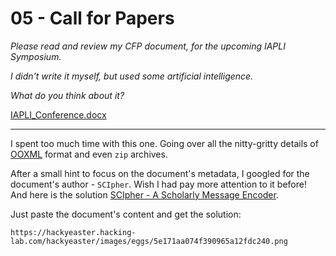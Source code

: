 # 05 - Call for Papers

*Please read and review my CFP document, for the upcoming IAPLI Symposium.*

*I didn't write it myself, but used some artificial intelligence.*

*What do you think about it?*

[IAPLI_Conference.docx](IAPLI_Conference.docx)

---

I spent too much time with this one. Going over all the nitty-gritty details of
[OOXML](https://en.wikipedia.org/wiki/Office_Open_XML) format and even `zip` archives.

After a small hint to focus on the document's metadata, I googled for the document's author - `SCIpher`.
Wish I had pay more attention to it before! And here is the solution
[SCIpher - A Scholarly Message Encoder](https://pdos.csail.mit.edu/archive/scigen/scipher.html).
 
Just paste the document's content and get the solution:

`https://hackyeaster.hacking-lab.com/hackyeaster/images/eggs/5e171aa074f390965a12fdc240.png`




